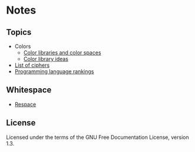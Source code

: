 # Notes

## Topics

- Colors
  - [Color libraries and color spaces](topics/colors/color-libraries.md)
  - [Color library ideas](topics/colors/color-lib-ideas.md)
- [List of ciphers](topics/ciphers.md)
- [Programming language rankings](topics/language_rankings.md)

## Whitespace

- [Respace](wspace/respace.md)

## License

Licensed under the terms of the GNU Free Documentation License, version 1.3.
